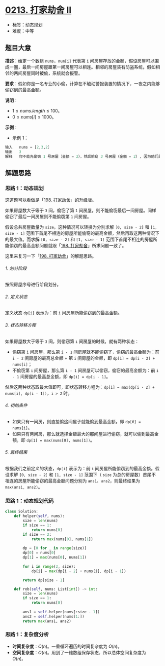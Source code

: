 # [0213. 打家劫舍 II](https://leetcode.cn/problems/house-robber-ii/)

- 标签：动态规划
- 难度：中等

## 题目大意

**描述**：给定一个数组 `nums`，`num[i]` 代表第 `i` 间房屋存放的金额，假设房屋可以围成一圈，最后一间房屋跟第一间房屋可以相连。相邻的房屋装有防盗系统，假如相邻的两间房屋同时被偷，系统就会报警。

**要求**：假如你是一名专业的小偷，计算在不触动警报装置的情况下，一夜之内能够偷窃到的最高金额。

**说明**：

- $1 \le nums.length \le 100$。
- $0 \le nums[i] \le 1000$。

**示例**：

- 示例 1：

```Python
输入   nums = [2,3,2]
输出   3
解释   你不能先偷窃 1 号房屋（金额 = 2），然后偷窃 3 号房屋（金额 = 2）, 因为他们是相邻的。
```

## 解题思路

### 思路 1：动态规划

这道题可以看做是「[198. 打家劫舍](https://leetcode.cn/problems/house-robber)」的升级版。

如果房屋数大于等于 `3` 间，偷窃了第 `1` 间房屋，则不能偷窃最后一间房屋。同样偷窃了最后一间房屋则不能偷窃第 `1` 间房屋。

假设总共房屋数量为 `size`，这种情况可以转换为分别求解 `[0, size - 2]` 和 `[1, size - 1]` 范围下首尾不相连的房屋所能偷窃的最高金额，然后再取这两种情况下的最大值。而求解 `[0, size - 2]` 和 `[1, size - 1]` 范围下首尾不相连的房屋所能偷窃的最高金额问题就跟「[198. 打家劫舍](https://leetcode.cn/problems/house-robber)」所求问题一致了。

这里来复习一下「[198. 打家劫舍](https://leetcode.cn/problems/house-robber)」的解题思路。

###### 1. 划分阶段

按照房屋序号进行阶段划分。

###### 2. 定义状态

定义状态 `dp[i]` 表示为：前 `i` 间房屋所能偷窃到的最高金额。

###### 3. 状态转移方程

如果房屋数大于等于 `3` 间，则偷窃第 `i` 间房屋的时候，就有两种状态：

- 偷窃第 `i` 间房屋，那么第 `i - 1` 间房屋就不能偷窃了，偷窃的最高金额为：前 `i - 2` 间房屋的最高总金额 + 第 `i` 间房屋的金额，即 `dp[i] = dp[i - 2] + nums[i]`；
- 不偷窃第 `i` 间房屋，那么第 `i - 1` 间房屋可以偷窃，偷窃的最高金额为：前 `i - 1` 间房屋的最高总金额，即 `dp[i] = dp[i - 1]`。

然后这两种状态取最大值即可，即状态转移方程为：`dp[i] = max(dp[i - 2] + nums[i], dp[i - 1])`，`i > 2` 时。

###### 4. 初始条件

- 如果只有一间房，则直接偷这间屋子就能偷到最高金额，即 `dp[0] = nums[i]`。
- 如果只有两间房，那么就选择金额最大的那间屋进行偷窃，就可以偷到最高金额，即 `dp[1] = max(nums[0], nums[1])`。

###### 5. 最终结果

根据我们之前定义的状态，`dp[i]` 表示为：前 `i` 间房屋所能偷窃到的最高金额。假设求解 `[0, size - 2]` 和 `[1, size - 1]` 范围下（ `size` 为总的房屋数）首尾不相连的房屋所能偷窃的最高金额问题分别为 `ans1`、`ans2`，则最终结果为 `max(ans1, ans2)`。

### 思路 1：动态规划代码

```Python
class Solution:
    def helper(self, nums):
        size = len(nums)
        if size == 1:
            return nums[0]
        if size == 2:
            return max(nums[0], nums[1])
        
        dp = [0 for _ in range(size)]
        dp[0] = nums[0]
        dp[1] = max(nums[0], nums[1])
        
        for i in range(2, size):
            dp[i] = max(dp[i - 2] + nums[i], dp[i - 1])

        return dp[size - 1]

    def rob(self, nums: List[int]) -> int:
        size = len(nums)
        if size == 1:
            return nums[0]
        
        ans1 = self.helper(nums[:size - 1])
        ans2 = self.helper(nums[1:])
        return max(ans1, ans2)
```

### 思路 1：复杂度分析

- **时间复杂度**：$O(n)$。一重循环遍历的时间复杂度为 $O(n)$。
- **空间复杂度**：$O(n)$。用到了一维数组保存状态，所以总体空间复杂度为 $O(n)$。

